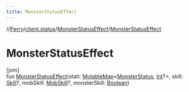 ```yaml
---
title: MonsterStatusEffect
---
```

//[Perry](../../../index.html)/[client.status](../index.html)/[MonsterStatusEffect](index.html)/[MonsterStatusEffect](-monster-status-effect.html)



# MonsterStatusEffect



[jvm]\
fun [MonsterStatusEffect](-monster-status-effect.html)(stati: [MutableMap](https://kotlinlang.org/api/latest/jvm/stdlib/kotlin.collections/-mutable-map/index.html)&lt;[MonsterStatus](../-monster-status/index.html), [Int](https://kotlinlang.org/api/latest/jvm/stdlib/kotlin/-int/index.html)?&gt;, skill: [Skill](../../client/-skill/index.html)?, mobSkill: [MobSkill](../../server.life/-mob-skill/index.html)?, monsterSkill: [Boolean](https://kotlinlang.org/api/latest/jvm/stdlib/kotlin/-boolean/index.html))




